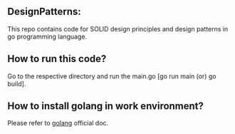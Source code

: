 ## DesignPatterns:
This repo contains code for SOLID design principles and design patterns in go programming language.

## How to run this code?
Go to the respective directory and run the main.go [go run main (or) go build].

## How to install golang in work environment?
Please refer to [golang](https://go.dev/doc/install) official doc.